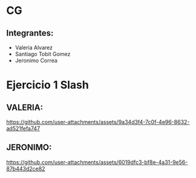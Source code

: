 # CG

## Integrantes: 
- Valeria Alvarez
- Santiago Tobit Gomez
- Jeronimo Correa


# Ejercicio 1 Slash

## VALERIA:



https://github.com/user-attachments/assets/9a34d3f4-7c0f-4e96-8632-ad521fefa747

## JERONIMO:




https://github.com/user-attachments/assets/6019dfc3-bf8e-4a31-9e56-87b443d2ce82



